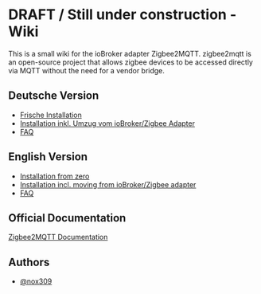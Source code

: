 # DRAFT / Still under construction - Wiki 

This is a small wiki for the ioBroker adapter Zigbee2MQTT.
zigbee2mqtt is an open-source project that allows zigbee devices to be accessed directly via MQTT without the need for a vendor bridge.


## Deutsche Version

 - [Frische Installation](./DE/DE_get-started.md)
 - [Installation inkl. Umzug vom ioBroker/Zigbee Adapter](./DE/DE_get-started_move.md)
 - [FAQ](./DE/DE_faq.md)


 ## English Version

 - [Installation from zero](./EN/EN_get-started.md)
 - [Installation incl. moving from ioBroker/Zigbee adapter](./EN/EN_get-started_move.md)
 - [FAQ](./EN/EN_faq.md)


## Official Documentation

[Zigbee2MQTT Documentation](https://www.zigbee2mqtt.io)

## Authors

- [@nox309](https://www.github.com/nox309)


